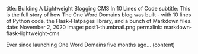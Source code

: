 title: Building A Lightweight Blogging CMS In 10 Lines of Code
subtitle: This is the full story of how The One Word Domains blog was built - with 10 lines of Python code, the Flask-Flatpages library, and a bunch of Markdown files.
date: November 2, 2020
image: post1-thumbnail.png
permalink: markdown-flask-lightweight-cms

Ever since launching One Word Domains five months ago... (content)

